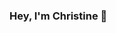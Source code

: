 ### Hey, I'm Christine 👋

<!--
**christinehchun/christinehchun** is a ✨ _special_ ✨ repository because its `README.md` (this file) appears on your GitHub profile.

Here are some ideas to get you started:

- I’m currently working on Memorial Sloan Kettering Cancer Project 
- I’m currently brushing up on my Python skills
- How to reach me: christinehyeinchun@gmail.com
- Pronouns: she/her
-->
